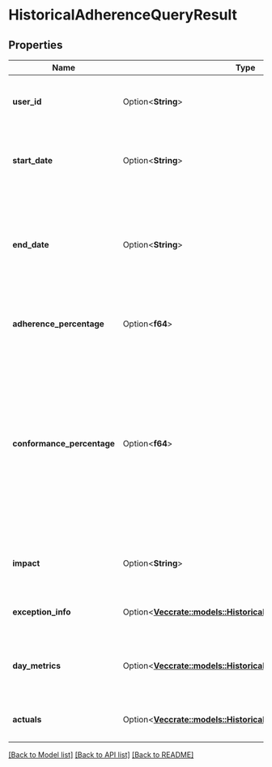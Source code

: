 # HistoricalAdherenceQueryResult

## Properties

Name | Type | Description | Notes
------------ | ------------- | ------------- | -------------
**user_id** | Option<**String**> | The ID of the user for whom the adherence is queried | [optional]
**start_date** | Option<**String**> | Beginning of the date range that was queried, in ISO-8601 format | [optional]
**end_date** | Option<**String**> | End of the date range that was queried, in ISO-8601 format. If it was not set, end date will be set to the queried time | [optional]
**adherence_percentage** | Option<**f64**> | Adherence percentage for this user, in the scale of 0 - 100 | [optional]
**conformance_percentage** | Option<**f64**> | Conformance percentage for this user, in the scale of 0 - 100. Conformance percentage can be greater than 100 when the actual on queue time is greater than the scheduled on queue time for the same period. | [optional]
**impact** | Option<**String**> | The impact of the current adherence state for this user | [optional]
**exception_info** | Option<[**Vec<crate::models::HistoricalAdherenceExceptionInfo>**](HistoricalAdherenceExceptionInfo.md)> | List of adherence exceptions for this user | [optional]
**day_metrics** | Option<[**Vec<crate::models::HistoricalAdherenceDayMetrics>**](HistoricalAdherenceDayMetrics.md)> | Adherence and conformance metrics for days in query range | [optional]
**actuals** | Option<[**Vec<crate::models::HistoricalAdherenceActuals>**](HistoricalAdherenceActuals.md)> | List of actual activity with offset for this user | [optional]

[[Back to Model list]](../README.md#documentation-for-models) [[Back to API list]](../README.md#documentation-for-api-endpoints) [[Back to README]](../README.md)


